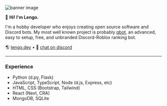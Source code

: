 ![banner image](https://i.gyazo.com/bad4568dd67f9b498763b0f86b269d9d.png)

👋 **Hi! I'm Lengo.**

I'm a hobby developer who enjoys creating open source software and Discord bots. My most well known project is probably [qbot](https://github.com/yogurtsyum/qbot), an advanced, easy to setup, free, and unbranded Discord-Roblox ranking bot.

🌎 [lengo.dev](https://lengo.dev) • 💬 [chat on discord](https://lengo.dev/discord)

---

### Experience

- Python (d.py, Flask)
- JavaScript, TypeScript, Node (d.js, Express, etc)
- HTML, CSS (Bootstrap, Tailwind)
- React (Next, CRA)
- MongoDB, SQLite
